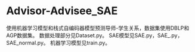 # Advisor-Advisee_SAE
使用机器学习模型和栈式自编码器模型预测导师-学生关系，数据集使用DBLP和AGP数据集。 
数据处理部分见Dataset.py。 
SAE模型见SAE.py，SAE_.py，SAE_normal.py。 
机器学习模型见train.py。 